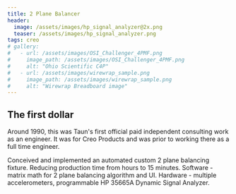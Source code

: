 ```yaml
---
title: 2 Plane Balancer
header:
  image: /assets/images/hp_signal_analyzer@2x.png
  teaser: /assets/images/hp_signal_analyzer.png
tags: creo
# gallery:
#   - url: /assets/images/OSI_Challenger_4PMF.png
#     image_path: /assets/images/OSI_Challenger_4PMF.png
#     alt: "Ohio Scientific C4P"
#   - url: /assets/images/wirewrap_sample.png
#     image_path: /assets/images/wirewrap_sample.png
#     alt: "Wirewrap Breadboard image"
---
```


## The first dollar

Around 1990, this was Taun's first official paid independent consulting work as an engineer. It was for Creo Products and was prior to working there as a full time engineer.

Conceived and implemented an automated custom 2 plane balancing fixture. Reducing production time from hours to 15 minutes. Software - matrix math for 2 plane balancing algorithm and UI. Hardware - multiple accelerometers, programmable HP 35665A Dynamic Signal Analyzer.